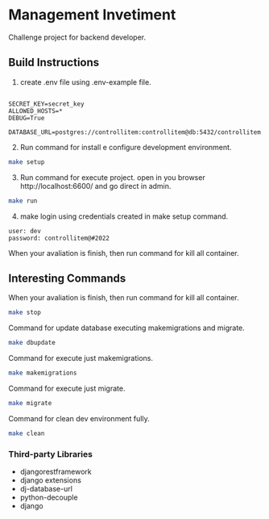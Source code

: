 # Management Invetiment

Challenge project for backend developer.

## Build Instructions

1. create .env file using .env-example file.
```

SECRET_KEY=secret_key
ALLOWED_HOSTS=*
DEBUG=True

DATABASE_URL=postgres://controllitem:controllitem@db:5432/controllitem

```

2. Run command for install e configure development environment.

```bash
make setup
```

3. Run command for execute project. open in you browser http://localhost:6600/ and go direct in admin.

```bash
make run
```

4. make login using credentials created in make setup command.

```
user: dev
password: controllitem@#2022
```

When your avaliation is finish, then run command for kill all container.

## Interesting Commands

When your avaliation is finish, then run command for kill all container.

```bash
make stop
```

Command for update database executing makemigrations and migrate.

```bash
make dbupdate
```

Command for execute just makemigrations.

```bash
make makemigrations
```

Command for execute just migrate.

```bash
make migrate
```

Command for clean dev environment fully.

```bash
make clean
```

### Third-party Libraries
- djangorestframework
- django extensions
- dj-database-url 
- python-decouple 
- django
